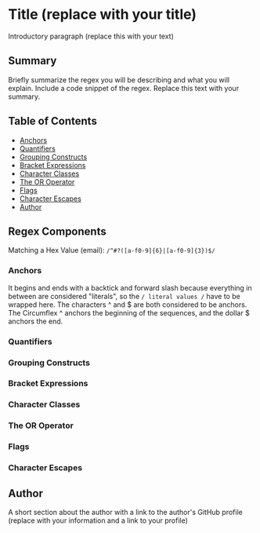 # Title (replace with your title)

Introductory paragraph (replace this with your text)

## Summary

Briefly summarize the regex you will be describing and what you will explain. Include a code snippet of the regex. Replace this text with your summary.

## Table of Contents

- [Anchors](#anchors)
- [Quantifiers](#quantifiers)
- [Grouping Constructs](#grouping-constructs)
- [Bracket Expressions](#bracket-expressions)
- [Character Classes](#character-classes)
- [The OR Operator](#the-or-operator)
- [Flags](#flags)
- [Character Escapes](#character-escapes)
- [Author](#author)

## Regex Components
Matching a Hex Value (email): `/^#?([a-f0-9]{6}|[a-f0-9]{3})$/`
### Anchors
It begins and ends with a backtick and forward slash because everything in between are considered "literals", so the `/ literal values /` have to be wrapped here.
The characters ^ and $ are both considered to be anchors.  The Circumflex ^ anchors the beginning of the sequences, and the dollar $ anchors the end.
### Quantifiers

### Grouping Constructs

### Bracket Expressions

### Character Classes

### The OR Operator

### Flags

### Character Escapes

## Author

A short section about the author with a link to the author's GitHub profile (replace with your information and a link to your profile)
